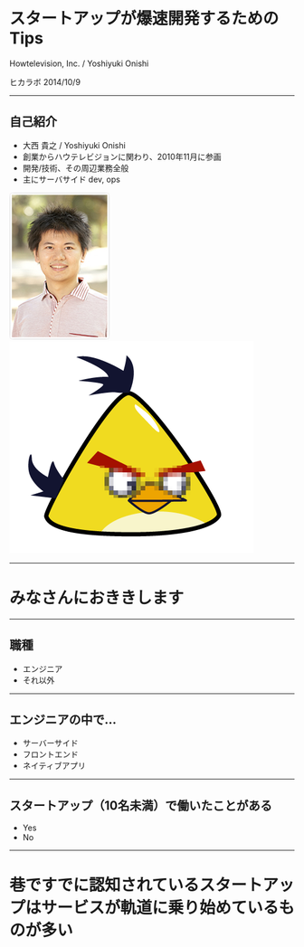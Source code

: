 # スタートアップが爆速開発するためのTips

Howtelevision, Inc. / Yoshiyuki Onishi

ヒカラボ  2014/10/9

---

## 自己紹介

- 大西 貴之 / Yoshiyuki Onishi
- 創業からハウテレビジョンに関わり、2010年11月に参画
- 開発/技術、その周辺業務全般
- 主にサーバサイド dev, ops

![画像](img/onishiprofile.jpg)
![画像](img/angry_bird.png)

---

# みなさんにおききします

---

## 職種

- エンジニア
- それ以外

---

## エンジニアの中で...

- サーバーサイド
- フロントエンド
- ネイティブアプリ

---

## スタートアップ（10名未満）で働いたことがある
- Yes
- No

---

# 巷ですでに認知されているスタートアップはサービスが軌道に乗り始めているものが多い

